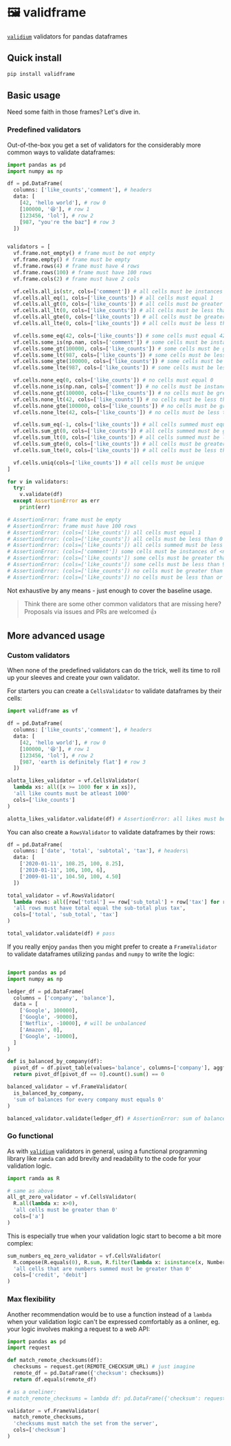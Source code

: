 # 🖼 validframe
[`validium`](https://github.com/json2d/validium) validators for pandas dataframes

## Quick install
```bash
pip install validframe
```

## Basic usage

Need some faith in those frames? Let's dive in.

### Predefined validators

Out-of-the-box you get a set of validators for the considerably more common ways to validate dataframes:

```py
import pandas as pd
import numpy as np

df = pd.DataFrame(
  columns: ['like_counts','comment'], # headers
  data: [
    [42, 'hello world'], # row 0
    [100000, '😆'], # row 1
    [123456, 'lol'], # row 2
    [987, "you're the baz"] # row 3
  ])


validators = [
  vf.frame.not_empty() # frame must be not empty
  vf.frame.empty() # frame must be empty
  vf.frame.rows(4) # frame must have 4 rows
  vf.frame.rows(100) # frame must have 100 rows
  vf.frame.cols(2) # frame must have 2 cols

  vf.cells.all_is(str, cols=['comment']) # all cells must be instances of <str>
  vf.cells.all_eq(1, cols=['like_counts']) # all cells must equal 1
  vf.cells.all_gt(0, cols=['like_counts']) # all cells must be greater than 0
  vf.cells.all_lt(0, cols=['like_counts']) # all cells must be less than 0
  vf.cells.all_gte(0, cols=['like_counts']) # all cells must be greater than or equal to 0
  vf.cells.all_lte(0, cols=['like_counts']) # all cells must be less than or equal to 0

  vf.cells.some_eq(42, cols=['like_counts']) # some cells must equal 42
  vf.cells.some_is(np.nan, cols=['comment']) # some cells must be instances of <numpy.nan>
  vf.cells.some_gt(100000, cols=['like_counts']) # some cells must be greater than 100000
  vf.cells.some_lt(987, cols=['like_counts']) # some cells must be less than 987
  vf.cells.some_gte(100000, cols=['like_counts']) # some cells must be greater than or equal to 100000
  vf.cells.some_lte(987, cols=['like_counts']) # some cells must be less than or equal to 987

  vf.cells.none_eq(0, cols=['like_counts']) # no cells must equal 0
  vf.cells.none_is(np.nan, cols=['comment']) # no cells must be instances of <numpy.nan>
  vf.cells.none_gt(100000, cols=['like_counts']) # no cells must be greater than 100000
  vf.cells.none_lt(42, cols=['like_counts']) # no cells must be less than 42
  vf.cells.none_gte(100000, cols=['like_counts']) # no cells must be greater than or equal to 100000
  vf.cells.none_lte(42, cols=['like_counts']) # no cells must be less than or equal to 42   

  vf.cells.sum_eq(-1, cols=['like_counts']) # all cells summed must equal -1
  vf.cells.sum_gt(0, cols=['like_counts']) # all cells summed must be greater than 0
  vf.cells.sum_lt(0, cols=['like_counts']) # all cells summed must be less than 0
  vf.cells.sum_gte(0, cols=['like_counts']) # all cells must be greater than or equal to 0
  vf.cells.sum_lte(0, cols=['like_counts']) # all cells must be less than or equal to 0

  vf.cells.uniq(cols=['like_counts']) # all cells must be unique
]

for v in validators:
  try:
    v.validate(df)
  except AssertionError as err
    print(err)

# AssertionError: frame must be empty
# AssertionError: frame must have 100 rows
# AssertionError: (cols=['like_counts']) all cells must equal 1
# AssertionError: (cols=['like_counts']) all cells must be less than 0
# AssertionError: (cols=['like_counts']) all cells summed must be less than 0 
# AssertionError: (cols=['comment']) some cells must be instances of <numpy.nan>
# AssertionError: (cols=['like_counts']) some cells must be greater than 100000
# AssertionError: (cols=['like_counts']) some cells must be less than 987
# AssertionError: (cols=['like_counts']) no cells must be greater than or equal to 100000
# AssertionError: (cols=['like_counts']) no cells must be less than or equal to 42


```

Not exhaustive by any means - just enough to cover the baseline usage.

> Think there are some other common validators that are missing here? Proposals via issues and PRs are welcomed 👍

## More advanced usage

### Custom validators

When none of the predefined validators can do the trick, well its time to roll up your sleeves and create your own validator.

For starters you can create a `CellsValidator` to validate dataframes by their cells:

```py
import validframe as vf

df = pd.DataFrame(
  columns: ['like_counts','comment'], # headers
  data: [
    [42, 'hello world'], # row 0
    [100000, '😆'], # row 1
    [123456, 'lol'], # row 2
    [987, 'earth is definitely flat'] # row 3
  ])

alotta_likes_validator = vf.CellsValidator(
  lambda xs: all([x >= 1000 for x in xs]),
  'all like counts must be atleast 1000'
  cols=['like_counts']
)

alotta_likes_validator.validate(df) # AssertionError: all likes must be atleast 1000

```

You can also create a `RowsValidator` to validate dataframes by their rows:

```py
df = pd.DataFrame(
  columns: ['date', 'total', 'subtotal', 'tax'], # headers\
  data: [
    ['2020-01-11', 108.25, 100, 8.25], 
    ['2010-01-11', 106, 100, 6], 
    ['2009-01-11', 104.50, 100, 4.50] 
  ])

total_validator = vf.RowsValidator(
  lambda rows: all([row['total'] == row['sub_total'] + row['tax'] for row in rows]),
  'all rows must have total equal the sub-total plus tax',
  cols=['total', 'sub_total', 'tax']
)

total_validator.validate(df) # pass
```

If you really enjoy `pandas` then you might prefer to create a `FrameValidator` to validate dataframes utilizing `pandas` and `numpy` to write the logic:

```py

import pandas as pd
import numpy as np

ledger_df = pd.DataFrame(
  columns = ['company', 'balance'],
  data = [
    ['Google', 100000], 
    ['Google', -90000], 
    ['Netflix', -10000], # will be unbalanced
    ['Amazon', 0], 
    ['Google', -10000], 
  ]
)

def is_balanced_by_company(df):
  pivot_df = df.pivot_table(values='balance', columns=['company'], aggfunc=np.sum)
  return pivot_df[pivot_df == 0].count().sum() == 0

balanced_validator = vf.FrameValidator(
  is_balanced_by_company,
  'sum of balances for every company must equals 0'
)

balanced_validator.validate(ledger_df) # AssertionError: sum of balances for every company must equals 0

```

### Go functional

As with [`validium`](https://github.com/json2d/validium) validators in general, using a functional programming library like `ramda` can add brevity and readability to the code for your validation logic.

```py
import ramda as R

# same as above
all_gt_zero_validator = vf.CellsValidator(
  R.all(lambda x: x>0),
  'all cells must be greater than 0'
  cols=['a']
)
```

This is especially true when your validation logic start to become a bit more complex:

```py
sum_numbers_eq_zero_validator = vf.CellsValidator(
  R.compose(R.equals(0), R.sum, R.filter(lambda x: isinstance(x, Number)),
  'all cells that are numbers summed must be greater than 0'
  cols=['credit', 'debit']
)
```

### Max flexibility

Another recommendation would be to use a function instead of a `lambda` when your validation logic can't be expressed comfortably as a onliner, eg. your logic involves making a request to a web API:

```py
import pandas as pd
import request

def match_remote_checksums(df):
  checksums = request.get(REMOTE_CHECKSUM_URL) # just imagine
  remote_df = pd.DataFrame({'checksum': checksums})
  return df.equals(remote_df)

# as a oneliner:
# match_remote_checksums = lambda df: pd.DataFrame({'checksum': request.get(REMOTE_CHECKSUM_URL)}).equals(df)

validator = vf.FrameValidator(
  match_remote_checksums, 
  'checksums must match the set from the server', 
  cols=['checksum']
)
```


